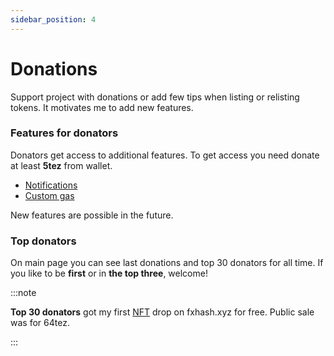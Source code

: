 ```yaml
---
sidebar_position: 4
---
```


# Donations
Support project with donations or add few tips when listing or relisting tokens. It motivates me to add new features.

### Features for donators
Donators get access to additional features. To get access you need donate at least **5tez** from wallet.

- [Notifications](./how-to-use/notifications)
- [Custom gas](./how-to-use/custom-gas.md)

New features are possible in the future.

### Top donators
On main page you can see last donations and top 30 donators for all time. If you like to be **first** or in **the top three**, welcome!

:::note

**Top 30 donators** got my first [NFT](https://www.fxhash.xyz/generative/16159) drop on fxhash.xyz for free. Public sale was for 64tez.

:::